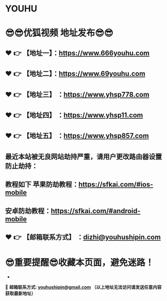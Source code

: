 # YOUHU
:sunglasses::sunglasses:优狐视频 地址发布:sunglasses::sunglasses:
==
:heart: :point_right: 【地址一】：https://www.666youhu.com
------
:heart: :point_right: 【地址二】：https://www.69youhu.com
------
:heart: :point_right: 【地址三】 ：https://www.yhsp778.com
-----
:heart: :point_right: 【地址四】 ：https://www.yhsp11.com
------
:heart: :point_right: 【地址五】 ：https://www.yhsp857.com
------

最近本站被无良网站劫持严重，请用户更改路由器设置防止劫持：
------

教程如下 苹果防劫教程：https://sfkai.com/#ios-mobile
------

安卓防劫教程：https://sfkai.com/#android-mobile
------
:heart: :point_right: 【邮箱联系方式】 ：dizhi@youhushipin.com
------
:sunglasses:重要提醒:sunglasses:收藏本页面，避免迷路！
==

-

:e-mail: __邮箱联系方式: youhushipin@gmail.com （以上地址无法访问请发送任意内容获取最新地址）__
